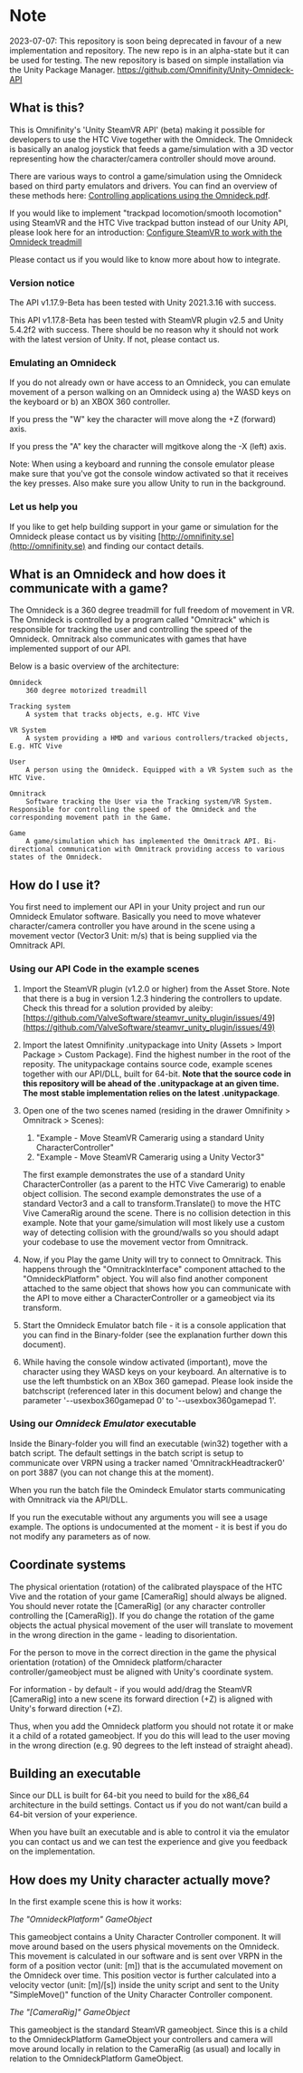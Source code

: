 # Note
2023-07-07: This repository is soon being deprecated in favour of a new implementation and repository. The new repo is in an alpha-state but it can be used for testing. The new repository is based on simple installation via the Unity Package Manager. 
https://github.com/Omnifinity/Unity-Omnideck-API

##  What is this?
This is Omnifinity's 'Unity SteamVR API' (beta) making it possible for developers to use the HTC Vive together with the Omnideck. The Omnideck is basically an analog joystick that feeds a game/simulation with a 3D vector representing how the character/camera controller should move around. 

There are various ways to control a game/simulation using the Omnideck based on third party emulators and drivers. You can find an overview of these methods here: [Controlling applications using the Omnideck.pdf](https://github.com/Omnifinity/Unity-SteamVR-API/blob/master/Controlling%20applications%20using%20the%20Omnideck.pdf). 

If you would like to implement "trackpad locomotion/smooth locomotion" using SteamVR and the HTC Vive trackpad button instead of our Unity API, please look here for an introduction:
[Configure SteamVR to work with the Omnideck treadmill](https://medium.com/omnifinity/configure-steamvr-to-work-with-the-omnideck-treadmill-84eb198d7a0e)

Please contact us if you would like to know more about how to integrate.

### Version notice
The API v1.17.9-Beta has been tested with Unity 2021.3.16 with success.

This API v1.17.8-Beta has been tested with SteamVR plugin v2.5 and Unity 5.4.2f2 with success. There should be no reason why it should not work with the latest version of Unity. If not, please contact us. 

### Emulating an Omnideck
If you do not already own or have access to an Omnideck, you can emulate movement of a person walking on an Omnideck using a) the WASD keys on the keyboard or b) an XBOX 360 controller.

If you press the "W" key the character will move along the +Z (forward) axis.

If you press the "A" key the character will mgitkove along the -X (left) axis.

Note: When using a keyboard and running the console emulator please make sure that you've got the console window activated so that it receives the key presses. Also make sure you allow Unity to run in the background.

### Let us help you
If you like to get help building support in your game or simulation for the Omnideck please contact us by visiting [http://omnifinity.se](http://omnifinity.se) and finding our contact details.

## What is an Omnideck and how does it communicate with a game?
The Omnideck is a 360 degree treadmill for full freedom of movement in VR. The Omnideck is controlled by a program called "Omnitrack" which is responsible for tracking the user and controlling the speed of the Omnideck. Omnitrack also communicates with games that have implemented support of our API. 

Below is a basic overview of the architecture:

	Omnideck
		360 degree motorized treadmill

	Tracking system
		A system that tracks objects, e.g. HTC Vive

	VR System
		A system providing a HMD and various controllers/tracked objects, E.g. HTC Vive

	User
		A person using the Omnideck. Equipped with a VR System such as the HTC Vive.

	Omnitrack
		Software tracking the User via the Tracking system/VR System. Responsible for controlling the speed of the Omnideck and the corresponding movement path in the Game.

	Game
		A game/simulation which has implemented the Omnitrack API. Bi-directional communication with Omnitrack providing access to various states of the Omnideck.


##  How do I use it?
You first need to implement our API in your Unity project and run our Omnideck Emulator software. Basically you need to move whatever character/camera controller you have around in the scene using a movement vector (Vector3 Unit: m/s) that is being supplied via the Omnitrack API.

### Using our API Code in the example scenes
1. Import the SteamVR plugin (v1.2.0 or higher) from the Asset Store. Note that there is a bug in version 1.2.3 hindering the controllers to update. Check this thread for a solution provided by aleiby: [https://github.com/ValveSoftware/steamvr_unity_plugin/issues/49](https://github.com/ValveSoftware/steamvr_unity_plugin/issues/49)

2. Import the latest Omnifinity .unitypackage into Unity (Assets > Import Package > Custom Package). Find the highest number in the root of the reposity. The unitypackage contains source code, example scenes together with our API/DLL, built for 64-bit. **Note that the source code in this repository will be ahead of the .unitypackage at an given time. The most stable implementation relies on the latest .unitypackage**.

3. Open one of the two scenes named (residing in the drawer Omnifinity > Omnitrack > Scenes):
	1. "Example - Move SteamVR Camerarig using a standard Unity CharacterController"
	2. "Example - Move SteamVR Camerarig using a Unity Vector3"

	The first example demonstrates the use of a standard Unity CharacterController (as a parent to the HTC Vive Camerarig) to enable object collision.
	The second example demonstrates the use of a standard Vector3 and a call to transform.Translate() to move the HTC Vive CameraRig around the scene. There is no collision detection in this example. Note that your game/simulation will most likely use a custom way of detecting collision with the ground/walls so you should adapt your codebase to use the movement vector from Omnitrack.

4. Now, if you Play the game Unity will try to connect to Omnitrack. This happens through the "OmnitrackInterface" component attached to the "OmnideckPlatform" object. You will also find another component attached to the same object that shows how you can communicate with the API to move either a CharacterController or a gameobject via its transform. 
5. Start the Omnideck Emulator batch file - it is a console application that you can find in the Binary-folder (see the explanation further down this document).
6. While having the console window activated (important), move the character using they WASD keys on your keyboard. An alternative is to use the left thumbstick on an XBox 360 gamepad. Please look inside the batchscript (referenced later in this document below) and change the parameter '--usexbox360gamepad 0' to '--usexbox360gamepad 1'. 

### Using our *Omnideck Emulator* executable
Inside the Binary-folder you will find an executable (win32) together with a batch script. The default settings in the batch script is setup to communicate over VRPN using a tracker named 'OmnitrackHeadtracker0' on port 3887 (you can not change this at the moment). 

When you run the batch file the Omindeck Emulator starts communicating with Omnitrack via the API/DLL. 

If you run the executable without any arguments you will see a usage example. The options is undocumented at the moment - it is best if you do not modify any parameters as of now.

## Coordinate systems
The physical orientation (rotation) of the calibrated playspace of the HTC Vive and the rotation of your game [CameraRig] should always be aligned. You should never rotate the [CameraRig] (or any character controller controlling the [CameraRig]). If you do change the rotation of the game objects the actual physical movement of the user will translate to movement in the wrong direction in the game - leading to disorientation. 

For the person to move in the correct direction in the game the physical orientation (rotation) of the Omnideck platform/character controller/gameobject must be aligned with Unity's coordinate system.

For information - by default - if you would add/drag the SteamVR [CameraRig] into a new scene its forward direction (+Z) is aligned with Unity's forward direction (+Z).

Thus, when you add the Omnideck platform you should not rotate it or make it a child of a rotated gameobject. If you do this will lead to the user moving in the wrong direction (e.g. 90 degrees to the left instead of straight ahead).

## Building an executable
Since our DLL is built for 64-bit you need to build for the x86_64 architecture in the build settings. Contact us if you do not want/can build a 64-bit version of your experience. 

When you have built an executable and is able to control it via the emulator you can contact us and we can test the experience and give you feedback on the implementation.

## How does my Unity character actually move?

In the first example scene this is how it works:

*The "OmnideckPlatform" GameObject*

This gameobject contains a Unity Character Controller component. It will move around based on the users physical movements on the Omnideck. This movement is calculated in our software and is sent over VRPN in the form of a position vector (unit: [m]) that is the accumulated movement on the Omnideck over time. This position vector is further calculated into a velocity vector (unit: [m]/[s]) inside the unity script and sent to the Unity "SimpleMove()" function of the Unity Character Controller component.

*The "[CameraRig]" GameObject*

This gameobject is the standard SteamVR gameobject. Since this is a child to the OmnideckPlatform GameObject your controllers and camera will move around locally in relation to the CameraRig (as usual) and locally in relation to the OmnideckPlatform GameObject. 
